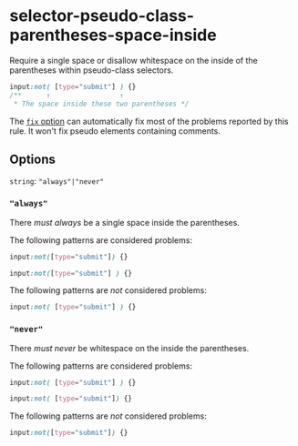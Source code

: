 # selector-pseudo-class-parentheses-space-inside

Require a single space or disallow whitespace on the inside of the parentheses within pseudo-class selectors.

```css
input:not( [type="submit"] ) {}
/**      ↑                 ↑
 * The space inside these two parentheses */
```

The [`fix` option](https://stylelint.io/user-guide/options#fix) can automatically fix most of the problems reported by this rule. It won't fix pseudo elements containing comments.

## Options

`string`: `"always"|"never"`

### `"always"`

There _must always_ be a single space inside the parentheses.

The following patterns are considered problems:

```css
input:not([type="submit"]) {}
```

```css
input:not([type="submit"] ) {}
```

The following patterns are _not_ considered problems:

```css
input:not( [type="submit"] ) {}
```

### `"never"`

There _must never_ be whitespace on the inside the parentheses.

The following patterns are considered problems:

```css
input:not( [type="submit"] ) {}
```

```css
input:not( [type="submit"]) {}
```

The following patterns are _not_ considered problems:

```css
input:not([type="submit"]) {}
```
